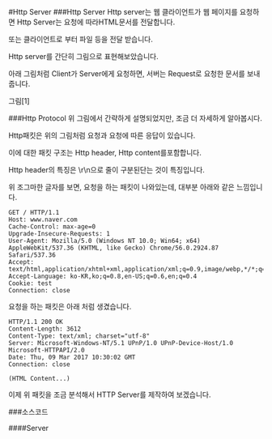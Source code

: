 #Http Server
###Http Server
Http server는 웹 클라이언트가 웹 페이지를 요청하면 Http Server는 요청에 따라HTML문서를 전달합니다.

또는 클라이언트로 부터 파일 등을 전달 받습니다.

Http server를 간단히 그림으로 표현해보았습니다.

아래 그림처럼 Client가 Server에게 요청하면, 서버는 Request로 요청한 문서를 보내 줍니다.

그림[1]

###Http Protocol
위 그림에서 간략하게 설명되었지만, 조금 더 자세하게 알아봅시다.

Http패킷은 위의 그림처럼 요청과 요청에 따른 응답이 있습니다.

이에 대한 패킷 구조는 Http header, Http content를포함합니다.

Http header의 특징은 \r\n으로 줄이 구분된단는 것이 특징입니다.

위 조그마한 글자를 보면, 요청을 하는 패킷이 나와있는데, 대부분 아래와 같은 느낌입니다.

```
GET / HTTP/1.1
Host: www.naver.com
Cache-Control: max-age=0
Upgrade-Insecure-Requests: 1
User-Agent: Mozilla/5.0 (Windows NT 10.0; Win64; x64) AppleWebKit/537.36 (KHTML, like Gecko) Chrome/56.0.2924.87 Safari/537.36
Accept: text/html,application/xhtml+xml,application/xml;q=0.9,image/webp,*/*;q=0.8
Accept-Language: ko-KR,ko;q=0.8,en-US;q=0.6,en;q=0.4
Cookie: test
Connection: close 
```
요청을 하는 패킷은 아래 처럼 생겼습니다.

```
HTTP/1.1 200 OK
Content-Length: 3612
Content-Type: text/xml; charset="utf-8"
Server: Microsoft-Windows-NT/5.1 UPnP/1.0 UPnP-Device-Host/1.0 Microsoft-HTTPAPI/2.0
Date: Thu, 09 Mar 2017 10:30:02 GMT
Connection: close

(HTML Content...)
```

이제 위 패킷을 조금 분석해서 HTTP Server를 제작하여 보겠습니다.

###소스코드

####Server
```

```
